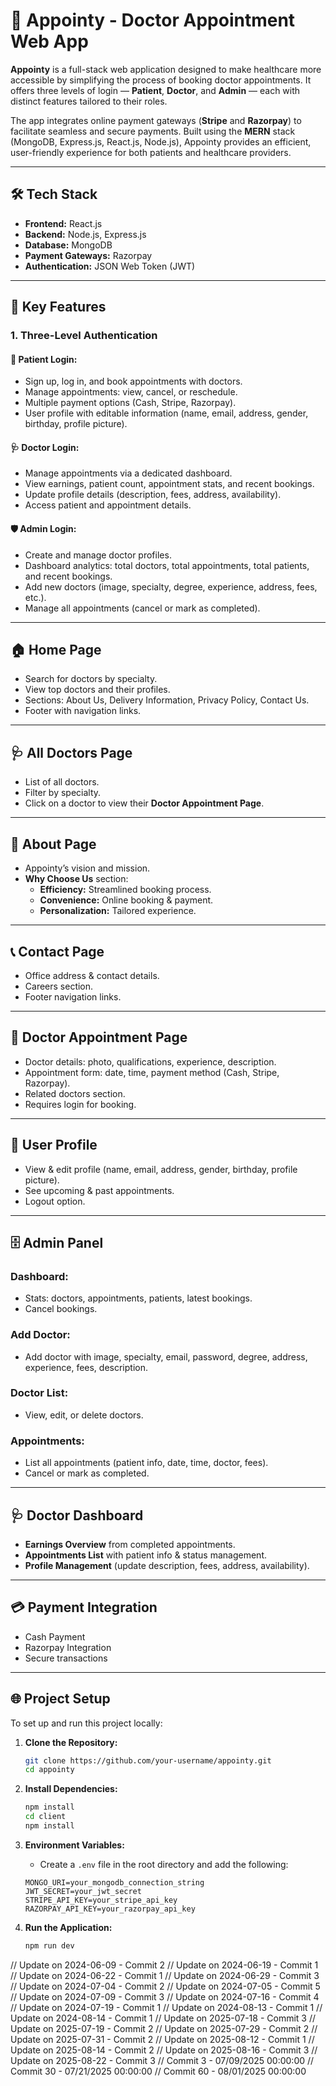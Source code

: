 # 🏥 Appointy - Doctor Appointment Web App

**Appointy** is a full-stack web application designed to make healthcare more accessible by simplifying the process of booking doctor appointments. It offers three levels of login — **Patient**, **Doctor**, and **Admin** — each with distinct features tailored to their roles.  

The app integrates online payment gateways (**Stripe** and **Razorpay**) to facilitate seamless and secure payments. Built using the **MERN** stack (MongoDB, Express.js, React.js, Node.js), Appointy provides an efficient, user-friendly experience for both patients and healthcare providers.

---

## 🛠️ Tech Stack
- **Frontend:** React.js  
- **Backend:** Node.js, Express.js  
- **Database:** MongoDB  
- **Payment Gateways:** Razorpay  
- **Authentication:** JSON Web Token (JWT)  

---

## 🔑 Key Features

### 1. Three-Level Authentication
#### 👤 Patient Login:
- Sign up, log in, and book appointments with doctors.
- Manage appointments: view, cancel, or reschedule.
- Multiple payment options (Cash, Stripe, Razorpay).
- User profile with editable information (name, email, address, gender, birthday, profile picture).

#### 🩺 Doctor Login:
- Manage appointments via a dedicated dashboard.
- View earnings, patient count, appointment stats, and recent bookings.
- Update profile details (description, fees, address, availability).
- Access patient and appointment details.

#### 🛡️ Admin Login:
- Create and manage doctor profiles.
- Dashboard analytics: total doctors, total appointments, total patients, and recent bookings.
- Add new doctors (image, specialty, degree, experience, address, fees, etc.).
- Manage all appointments (cancel or mark as completed).

---

## 🏠 Home Page
- Search for doctors by specialty.  
- View top doctors and their profiles.  
- Sections: About Us, Delivery Information, Privacy Policy, Contact Us.  
- Footer with navigation links.  

---

## 🩺 All Doctors Page
- List of all doctors.  
- Filter by specialty.  
- Click on a doctor to view their **Doctor Appointment Page**.  

---

## 📄 About Page
- Appointy’s vision and mission.  
- **Why Choose Us** section:  
  - **Efficiency:** Streamlined booking process.  
  - **Convenience:** Online booking & payment.  
  - **Personalization:** Tailored experience.  

---

## 📞 Contact Page
- Office address & contact details.  
- Careers section.  
- Footer navigation links.  

---

## 📅 Doctor Appointment Page
- Doctor details: photo, qualifications, experience, description.  
- Appointment form: date, time, payment method (Cash, Stripe, Razorpay).  
- Related doctors section.  
- Requires login for booking.  

---

## 👤 User Profile
- View & edit profile (name, email, address, gender, birthday, profile picture).  
- See upcoming & past appointments.  
- Logout option.  

---

## 🗄️ Admin Panel
### Dashboard:
- Stats: doctors, appointments, patients, latest bookings.
- Cancel bookings.

### Add Doctor:
- Add doctor with image, specialty, email, password, degree, address, experience, fees, description.

### Doctor List:
- View, edit, or delete doctors.

### Appointments:
- List all appointments (patient info, date, time, doctor, fees).
- Cancel or mark as completed.

---

## 🩺 Doctor Dashboard
- **Earnings Overview** from completed appointments.  
- **Appointments List** with patient info & status management.  
- **Profile Management** (update description, fees, address, availability).  

---

## 💳 Payment Integration
- Cash Payment  
- Razorpay Integration  
- Secure transactions  

---

## 🌐 Project Setup

To set up and run this project locally:

1. **Clone the Repository:**
    ```bash
    git clone https://github.com/your-username/appointy.git
    cd appointy
    ```

2. **Install Dependencies:**
    ```bash
    npm install
    cd client
    npm install
    ```

3. **Environment Variables:**
    - Create a `.env` file in the root directory and add the following:
    ```env
    MONGO_URI=your_mongodb_connection_string
    JWT_SECRET=your_jwt_secret
    STRIPE_API_KEY=your_stripe_api_key
    RAZORPAY_API_KEY=your_razorpay_api_key
    ```

4. **Run the Application:**
    ```bash
    npm run dev
    ```
// Update on 2024-06-09 - Commit 2
// Update on 2024-06-19 - Commit 1
// Update on 2024-06-22 - Commit 1
// Update on 2024-06-29 - Commit 3
// Update on 2024-07-04 - Commit 2
// Update on 2024-07-05 - Commit 5
// Update on 2024-07-09 - Commit 3
// Update on 2024-07-16 - Commit 4
// Update on 2024-07-19 - Commit 1
// Update on 2024-08-13 - Commit 1
// Update on 2024-08-14 - Commit 1
// Update on 2025-07-18 - Commit 3
// Update on 2025-07-19 - Commit 2
// Update on 2025-07-29 - Commit 2
// Update on 2025-07-31 - Commit 2
// Update on 2025-08-12 - Commit 1
// Update on 2025-08-14 - Commit 2
// Update on 2025-08-16 - Commit 3
// Update on 2025-08-22 - Commit 3
// Commit 3 - 07/09/2025 00:00:00
// Commit 30 - 07/21/2025 00:00:00
// Commit 60 - 08/01/2025 00:00:00
